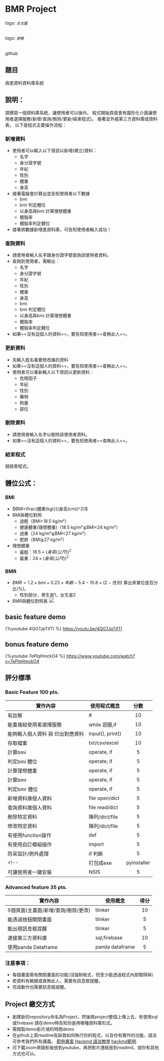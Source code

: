 # BMR Project
###### tags: `合太醬`
###### tags: `家教`
github
## 題目
病患資料資料庫系統

## 說明：
請撰寫一個資料庫系統，讓使用者可以操作。
程式開始頁面會有圖形化介面讓使用者選擇服務(新增/查詢/刪除/更新/結束程式)。
接著並外接第三方資料庫或資料表。
以下是程式主要操作流程：
### 新增資料
* 使用者可以輸入以下資訊以新增(建立)資料：
    * 名字
    * 身分證字號
    * 年紀
    * 性別
    * 體重
    * 身高
* 接著電腦會計算出並告知使用者以下數據
    * bmi
    * bmi 判定體位
    * 以身高與bmi 計算理想體重
    * 體脂率
    * 體脂率判定體位
* 接著將數據新增進資料庫，可告知使用者輸入成功！

### 查詢資料
* 請使用者輸入名字跟身份證字號查詢該使用者資料。
* 查詢到使用者，需輸出：
    * 名字
    * 身分證字號
    * 年紀
    * 性別
    * 體重
    * 身高
    * bmi
    * bmi 判定體位
    * 以身高與bmi 計算理想體重
    * 體脂率
    * 體脂率判定體位
* 如果==沒有這個人的資料==，要告知使用者==查無此人==。

### 更新資料
* 先輸入姓名看要修改誰的資料
* 如果==沒有這個人的資料==，要告知使用者==查無此人==。
* 使用者可以重新輸入以下資訊以更新資料：
    * 危險因子
    * 年紀
    * 性別
    * 藥物
    * 劑量
    * 部位

### 刪除資料
* 請使用者輸入名字以刪除該使用者資料。
* 如果==沒有這個人的資料==，要告知使用者==查無此人==。

### 結束程式
就結束程式。

## 體位公式：

### BMI

* $BMI=\frac{體重(kg)}{(身高(cm))^2}$
* BMI與體位對照
    * 過輕（BMI<18.5 kg/m²）
    * 健康體重(理想體重)（18.5 kg/m²≦BMI<24 kg/m²）
    * 過重（24 kg/m²≦BMI<27 kg/m²）
    * 肥胖（BMI≧27 kg/m²）
* 理想體重
    * 最輕：$18.5\times (身高(公尺))^2$ 
    * 最重：$24\times(身高(公尺))^2$


### BMR

* $BMR=1.2\times bmi+ 0.23 \times 年齡 - 5.4 - 10.8\times(2-性別)$ 算出來單位是百分比(%)。
    * 性別部分，男生是1，女生是2
* BMR與體位對照表
![](https://i.imgur.com/Nk8EHEy.png)

## basic feature demo 

{%youtube 4QG7JpTifTI %}
https://youtu.be/4QG7JpTifTI

## bonus feature demo 

{%youtube 7ePlqHmckO4 %}
https://www.youtube.com/watch?v=7ePlqHmckO4

## 評分標準

### Basic Feature 100 pts. 



| 實作內容               | 使用程式概念 | 分數 |
| ---------------------- | ------------ | :----: |
| 有註解                 | #            | 10   |
| 能重複給使用者選擇服務 | while 迴圈,if  | 10   |
| 能夠輸入個人資料 與 印出對應資料     | input(), print()      | 10   |
| 存取檔案       |  txt/csv/excel   |  10 |
| 計算bmi      | operate, if | 5   |
| 判定bmi 體位      | operate, if | 5   |
| 計算理想體重      | operate, if | 5   |
| 計算bmr      | operate, if | 5   |
| 判定bmr 體位      | operate, if | 5   |
| 新增資料庫個人資料      |   file open/dict     |  5   |
| 查詢資料庫個人資料   |   file read/dict |   5  |
| 刪除特定資料     | 陣列/dict/file     | 5 |
| 修改特定資料     | 陣列/dict/file     | 5 |
| 有使用function操作 |def  | 5|
| 有使用自訂模組操作 |import  | 5|
| 防呆設計/例外處理         |  if 判斷 |   5   |
<!-- | 打包成exe     | pyinstaller    |  5   |
| 可讓使用者一鍵安裝     | NSIS    |  5   |  -->

 ### Advanced feature 35 pts.

| 實作內容 | 使用概念 | 得分 |
| -------- | -------- | :----: |
| 5個頁面(主畫面/新增/查詢/刪除/更改)     |  tlinker     | 10  |
| 能透過按鈕關閉畫面     |  tlinker     | 5   |
| 能出現訊息框提醒     |  tlinker     | 5   |
| 連接第三方資料庫    | sql,firebase   | 10|
| 使用panda Dataframe   | panda dataframe    | 5|  


### 注意事項：
* 每個畫面需有關閉畫面的功能(沒強制格式，但至少能透過程式內部關得掉)
* 若資料有輸錯或查無此人，需要有訊息框提醒。
* 完成動作也需要訊息框提醒。




## Project 繳交方式

* 創建新的repository命名為Project，然後將project整個上傳上去，有使用sql或firebase 請在demo時告知你是用哪種資料庫形式。
* 需錄製demo影片或約時間demo
* 在github上寫readme告訴我如何執行你的程式，以及你有實作的功能，語法可參考我們所有講義。
[範例專案](https://github.com/huskyncu/exercise6)
[Hackmd 語法教學](https://hackmd.io/s/quick-start-tw)
[hackmd範例](https://hackmd.io/E6gAVm9gQjK9PCsrh2T2lw?both)
* 可下載zoom來錄影後放到youtube，再把影片連結放到readmd，或你有其他方式也可以。

<!-- ## Project 參考架構(基本架構)

```python
while True:
    choice=input("(1)新增 (2) 查詢 (3)結束")
    if choice == '1':
        # 輸入使用者資料
        # 計算bmi 跟bmr 判定體位
        # 新增進資料庫
            # 如果是用dict，則名字的key可以搭配陣列的value。
            # 如果是用檔案，建議資料間要有區隔，以免讀取時出錯。
    elif choice == '2':
        # 輸入身分證字號跟名字後從資料庫裡查東西
    elif choice == '3':
        # 結束程式
        break -->





